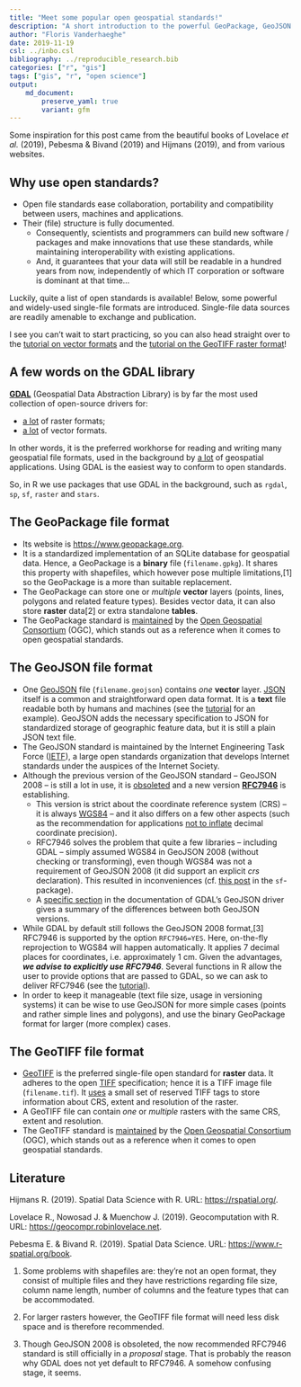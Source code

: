 ```yaml
---
title: "Meet some popular open geospatial standards!"
description: "A short introduction to the powerful GeoPackage, GeoJSON and GeoTIFF standards"
author: "Floris Vanderhaeghe"
date: 2019-11-19
csl: ../inbo.csl
bibliography: ../reproducible_research.bib
categories: ["r", "gis"]
tags: ["gis", "r", "open science"]
output: 
    md_document:
        preserve_yaml: true
        variant: gfm
---
```


Some inspiration for this post came from the beautiful books of Lovelace
*et al.* (2019), Pebesma & Bivand (2019) and Hijmans (2019), and from
various websites.

## Why use open standards?

  - Open file standards ease collaboration, portability and
    compatibility between users, machines and applications.
  - Their (file) structure is fully documented.
      - Consequently, scientists and programmers can build new software
        / packages and make innovations that use these standards, while
        maintaining interoperability with existing applications.
      - And, it guarantees that your data will still be readable in a
        hundred years from now, independently of which IT corporation or
        software is dominant at that time…

Luckily, quite a list of open standards is available\! Below, some
powerful and widely-used single-file formats are introduced. Single-file
data sources are readily amenable to exchange and publication.

I see you can’t wait to start practicing, so you can also head straight
over to the [tutorial on vector
formats](../../tutorials/spatial_standards_vector/) and the [tutorial on
the GeoTIFF raster format](../../tutorials/spatial_standards_raster/)\!

## A few words on the GDAL library

**[GDAL](https://gdal.org)** (Geospatial Data Abstraction Library) is by
far the most used collection of open-source drivers for:

  - [a lot](https://gdal.org/drivers/raster/index.html) of raster
    formats;
  - [a lot](https://gdal.org/drivers/vector/index.html) of vector
    formats.

In other words, it is the preferred workhorse for reading and writing
many geospatial file formats, used in the background by [a
lot](https://gdal.org/software_using_gdal.html#software-using-gdal) of
geospatial applications. Using GDAL is the easiest way to conform to
open standards.

So, in R we use packages that use GDAL in the background, such as
`rgdal`, `sp`, `sf`, `raster` and `stars`.

## The GeoPackage file format

  - Its website is <https://www.geopackage.org>.
  - It is a standardized implementation of an SQLite database for
    geospatial data. Hence, a GeoPackage is a **binary** file
    (`filename.gpkg`). It shares this property with shapefiles, which
    however pose multiple limitations,\[1\] so the GeoPackage is a more
    than suitable replacement.
  - The GeoPackage can store one or *multiple* **vector** layers
    (points, lines, polygons and related feature types). Besides vector
    data, it can also store **raster** data\[2\] or extra standalone
    **tables**.
  - The GeoPackage standard is
    [maintained](https://www.opengeospatial.org/standards/geopackage) by
    the [Open Geospatial Consortium](https://www.opengeospatial.org/)
    (OGC), which stands out as a reference when it comes to open
    geospatial standards.

## The GeoJSON file format

  - One [GeoJSON](https://tools.ietf.org/html/rfc7946) file
    (`filename.geojson`) contains *one* **vector** layer.
    [JSON](https://en.wikipedia.org/wiki/JSON) itself is a common and
    straightforward open data format. It is a **text** file readable
    both by humans and machines (see the
    [tutorial](../../tutorials/spatial_standards_vector/) for an
    example). GeoJSON adds the necessary specification to JSON for
    standardized storage of geographic feature data, but it is still a
    plain JSON text file.
  - The GeoJSON standard is maintained by the Internet Engineering Task
    Force ([IETF](https://www.ietf.org/)), a large open standards
    organization that develops Internet standards under the auspices of
    the Internet Society.
  - Although the previous version of the GeoJSON standard – GeoJSON 2008
    – is still a lot in use, it is
    [obsoleted](http://geojson.org/geojson-spec.html) and a new version
    **[RFC7946](https://tools.ietf.org/html/rfc7946)** is establishing.
      - This version is strict about the coordinate reference system
        (CRS) – it is always [WGS84](https://epsg.io/4326) – and it also
        differs on a few other aspects (such as the recommendation for
        applications [not to
        inflate](https://tools.ietf.org/html/rfc7946#section-11.2)
        decimal coordinate precision).
      - RFC7946 solves the problem that quite a few libraries –
        including GDAL – simply assumed WGS84 in GeoJSON 2008 (without
        checking or transforming), even though WGS84 was not a
        requirement of GeoJSON 2008 (it did support an explicit *crs*
        declaration). This resulted in inconveniences (cf. [this
        post](https://github.com/r-spatial/sf/issues/344#issue-229118527)
        in the `sf`-package).
      - A [specific
        section](https://gdal.org/drivers/vector/geojson.html#rfc-7946-write-support)
        in the documentation of GDAL’s GeoJSON driver gives a summary of
        the differences between both GeoJSON versions.
  - While GDAL by default still follows the GeoJSON 2008 format,\[3\]
    RFC7946 is supported by the option `RFC7946=YES`. Here, on-the-fly
    reprojection to WGS84 will happen automatically. It applies 7
    decimal places for coordinates, i.e. approximately 1 cm. Given the
    advantages, ***we advise to explicitly use RFC7946***. Several
    functions in R allow the user to provide options that are passed to
    GDAL, so we can ask to deliver RFC7946 (see the
    [tutorial](../../tutorials/spatial_standards_vector/)).
  - In order to keep it manageable (text file size, usage in versioning
    systems) it can be wise to use GeoJSON for more simple cases (points
    and rather simple lines and polygons), and use the binary GeoPackage
    format for larger (more complex) cases.

## The GeoTIFF file format

  - [GeoTIFF](https://en.wikipedia.org/wiki/GeoTIFF) is the preferred
    single-file open standard for **raster** data. It adheres to the
    open [TIFF](https://en.wikipedia.org/wiki/TIFF) specification; hence
    it is a TIFF image file (`filename.tif`). It
    [uses](http://docs.opengeospatial.org/is/19-008r4/19-008r4.html#_geotiff_file_structure_and_geotiff_crs_and_models_principles_informative)
    a small set of reserved TIFF tags to store information about CRS,
    extent and resolution of the raster.
  - A GeoTIFF file can contain *one* or *multiple* rasters with the same
    CRS, extent and resolution.
  - The GeoTIFF standard is
    [maintained](https://www.opengeospatial.org/standards/geotiff) by
    the [Open Geospatial Consortium](https://www.opengeospatial.org/)
    (OGC), which stands out as a reference when it comes to open
    geospatial standards.

## Literature

<div id="refs" class="references">

<div id="ref-heijmans_spatial_2019">

Hijmans R. (2019). Spatial Data Science with R. URL:
<https://rspatial.org/>.

</div>

<div id="ref-lovelace_geocomputation_2019">

Lovelace R., Nowosad J. & Muenchow J. (2019). Geocomputation with R.
URL: <https://geocompr.robinlovelace.net>.

</div>

<div id="ref-pebesma_edzer_spatial_2019">

Pebesma E. & Bivand R. (2019). Spatial Data Science. URL:
<https://www.r-spatial.org/book>.

</div>

</div>

1.   Some problems with shapefiles are: they’re not an open format, they
    consist of multiple files and they have restrictions regarding file
    size, column name length, number of columns and the feature types
    that can be accommodated.

2.   For larger rasters however, the GeoTIFF file format will need less
    disk space and is therefore recommended.

3.   Though GeoJSON 2008 is obsoleted, the now recommended RFC7946
    standard is still officially in a *proposal* stage. That is probably
    the reason why GDAL does not yet default to RFC7946. A somehow
    confusing stage, it seems.
